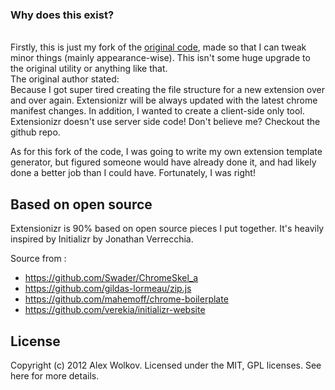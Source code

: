 




<h3>Why does this exist?</h3><br>
Firstly, this is just my fork of the <a href="https://github.com/altryne/extensionizr">original code</a>, made so that I can tweak minor things (mainly appearance-wise).
This isn't some huge upgrade to the original utility or anything like that. <br>
The original author stated:<br>
<quote>Because I got super tired creating the file structure for a new extension over and over again. 
Extensionizr will be always updated with the latest chrome manifest changes.
In addition, I wanted to create a client-side only tool. Extensionizr doesn't use server side code! Don't believe me? Checkout the github repo.</quote>

As for this fork of the code, I was going to write my own extension template generator, but figured someone would have already done it, and had likely done a better job than I could have. Fortunately, I was right! 

Based on open source
--------------------
Extensionizr is 90% based on open source pieces I put together. 
It's heavily inspired by Initializr by Jonathan Verrecchia.

Source from :

* https://github.com/Swader/ChromeSkel_a
* https://github.com/gildas-lormeau/zip.js
* https://github.com/mahemoff/chrome-boilerplate
* https://github.com/verekia/initializr-website

License
-------
Copyright (c) 2012 Alex Wolkov. Licensed under the MIT, GPL licenses. See here for more details.
